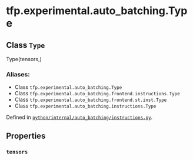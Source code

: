<div itemscope itemtype="http://developers.google.com/ReferenceObject">
<meta itemprop="name" content="tfp.experimental.auto_batching.Type" />
<meta itemprop="path" content="Stable" />
<meta itemprop="property" content="tensors"/>
</div>

# tfp.experimental.auto_batching.Type

## Class `Type`

Type(tensors,)



### Aliases:

* Class `tfp.experimental.auto_batching.Type`
* Class `tfp.experimental.auto_batching.frontend.instructions.Type`
* Class `tfp.experimental.auto_batching.frontend.st.inst.Type`
* Class `tfp.experimental.auto_batching.instructions.Type`



Defined in [`python/internal/auto_batching/instructions.py`](https://github.com/tensorflow/probability/tree/master/tensorflow_probability/python/internal/auto_batching/instructions.py).

<!-- Placeholder for "Used in" -->


## Properties

<h3 id="tensors"><code>tensors</code></h3>






